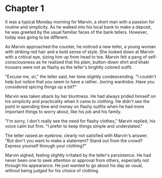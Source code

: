 # Chapter 1

It was a typical Monday morning for Marvin, a short man with a passion for routine and simplicity. As he walked into his local bank to make a deposit, he was greeted by the usual familiar faces of the bank tellers. However, today was going to be different.

As Marvin approached the counter, he noticed a new teller, a young woman with striking red hair and a bold sense of style. She looked down at Marvin with a critical eye, sizing him up from head to toe. Marvin felt a pang of self-consciousness as he realized that his plain, button-down shirt and khaki trousers were not as flashy as the teller's brightly colored outfit.

"Excuse me, sir," the teller said, her tone slightly condescending. "I couldn't help but notice that you seem to have a rather...boring wardrobe. Have you considered spicing things up a bit?"

Marvin was taken aback by her bluntness. He had always prided himself on his simplicity and practicality when it came to clothing. He didn't see the point in spending time and money on flashy outfits when he had more important things to worry about, like his job and his family.

"I'm sorry, I don't really see the need for flashy clothes," Marvin replied, his voice calm but firm. "I prefer to keep things simple and understated."

The teller raised an eyebrow, clearly not satisfied with Marvin's answer. "But don't you want to make a statement? Stand out from the crowd? Express yourself through your clothing?"

Marvin sighed, feeling slightly irritated by the teller's persistence. He had never been one to seek attention or approval from others, especially not through his appearance. He just wanted to go about his day as usual, without being judged for his choice of clothing.